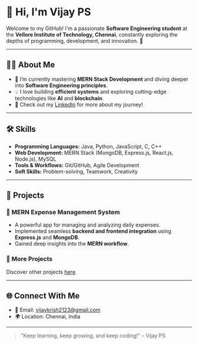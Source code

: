 # 👋 Hi, I'm Vijay PS

Welcome to my GitHub! I'm a passionate **Software Engineering student** at the **Vellore Institute of Technology, Chennai**, constantly exploring the depths of programming, development, and innovation. 🚀

---

## 🧑‍💻 About Me
- 🌱 I’m currently mastering **MERN Stack Development** and diving deeper into **Software Engineering principles**.
- 💡 I love building **efficient systems** and exploring cutting-edge technologies like **AI** and **blockchain**.
- 🔗 Check out my [LinkedIn](https://www.linkedin.com/in/vijayps2123/) for more about my journey!

---

## 🛠️ Skills
- **Programming Languages:** Java, Python, JavaScript, C, C++
- **Web Development:** MERN Stack (MongoDB, Express.js, React.js, Node.js), MySQL
- **Tools & Workflows:** Git/GitHub, Agile Development
- **Soft Skills:** Problem-solving, Teamwork, Creativity

---

## 🌟 Projects
### 💸 MERN Expense Management System
- A powerful app for managing and analyzing daily expenses.
- Implemented seamless **backend and frontend integration** using **Express.js** and **MongoDB**.
- Gained deep insights into the **MERN workflow**.

### 📂 More Projects
Discover other projects [here](https://github.com/vijay-ps).

---

## 🌐 Connect With Me
- 📧 Email: [vijaykrish2123@gmail.com](mailto:vijaykrish2123@gmail.com)
- 🌍 Location: Chennai, India
---

> "Keep learning, keep growing, and keep coding!" – Vijay PS
